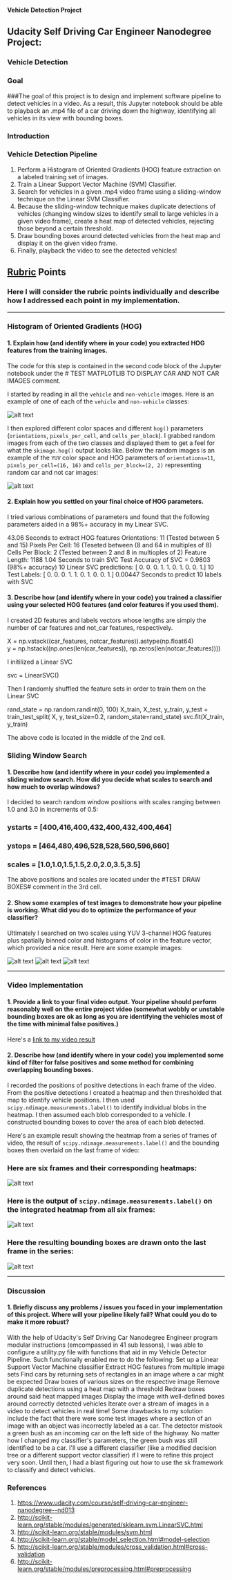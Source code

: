 **Vehicle Detection Project**

## Udacity Self Driving Car Engineer Nanodegree Project:

### Vehicle Detection
### Goal

###The goal of this project is to design and implement software pipeline to detect vehicles in a video. As a result, this Jupyter notebook should be able to playback an .mp4 file of a car driving down the highway, identifying all vehicles in its view with bounding boxes.

### Introduction
### Vehicle Detection Pipeline

1. Perform a Histogram of Oriented Gradients (HOG) feature extraction on a labeled training set of images.
2. Train a Linear Support Vector Machine (SVM) Classifier.
3. Search for vehicles in a given .mp4 video frame using a sliding-window technique on the Linear SVM Classifier.
4. Because the sliding-window technique makes duplicate detections of vehicles (changing window sizes to identify small to large vehicles in a given video frame), create a heat map of detected vehicles, rejecting those beyond a certain threshold.
5. Draw bounding boxes around detected vehicles from the heat map and display it on the given video frame.
6. Finally, playback the video to see the detected vehicles!

[//]: # (Image References)
[image1]: ./examples/car_not_car.png
[image2]: ./examples/HOG_example.jpg
[image3]: ./examples/sliding_windows.jpg
[image4]: ./examples/sliding_window.jpg
[image5]: ./examples/bboxes_and_heat.png
[image6]: ./examples/labels_map.png
[image7]: ./examples/output_bboxes.png
[image8]: ./examples/RandomCarNotCar.jpg
[image9]: ./examples/CrudeDetector.jpg
[image10]: ./examples/HeatMap.jpg
[image11]: ./examples/RefinedDetector.jpg
[video1]: ./project_video_out.mp4

## [Rubric](https://review.udacity.com/#!/rubrics/513/view) Points
### Here I will consider the rubric points individually and describe how I addressed each point in my implementation.  

---

### Histogram of Oriented Gradients (HOG)

#### 1. Explain how (and identify where in your code) you extracted HOG features from the training images.


The code for this step is contained in the second code block of the Jupyter notebook under the # TEST MATPLOTLIB TO DISPLAY CAR AND NOT CAR IMAGES comment.

I started by reading in all the `vehicle` and `non-vehicle` images.  Here is an example of one of each of the `vehicle` and `non-vehicle` classes:

![alt text][image1]

I then explored different color spaces and different `hog()` parameters (`orientations`, `pixels_per_cell`, and `cells_per_block`).  I grabbed random images from each of the two classes and displayed them to get a feel for what the `skimage.hog()` output looks like. Below the random images is an example of the `YUV` color space and HOG parameters of `orientations=11`, `pixels_per_cell=(16, 16)` and `cells_per_block=(2, 2)` representing random car and not car images:

![alt text][image8]

#### 2. Explain how you settled on your final choice of HOG parameters.

I tried various combinations of parameters and found that the following parameters aided in a 98%+ accuracy in my Linear SVC. 

43.06 Seconds to extract HOG features
Orientations: 11 (Tested between 5 and 15)
Pixels Per Cell: 16 (Teseted between (8 and 64 in multiples of 8)
Cells Per Block: 2 (Tested between 2 and 8 in multioples of 2)
Feature Length: 1188
1.04 Seconds to train SVC
Test Accuracy of SVC =  0.9803 (98%+ accuracy)
10 Linear SVC predictions:  [ 0.  0.  0.  1.  1.  0.  1.  0.  0.  1.]
10 Test Labels:             [ 0.  0.  0.  1.  1.  0.  1.  0.  0.  1.]
0.00447 Seconds to predict 10 labels with SVC

#### 3. Describe how (and identify where in your code) you trained a classifier using your selected HOG features (and color features if you used them).

I created 2D features and labels vectors whose lengths are simply the number of car features and not_car features, respectively.

X = np.vstack((car_features, notcar_features)).astype(np.float64)  
y = np.hstack((np.ones(len(car_features)), np.zeros(len(notcar_features))))

I initilized a Linear SVC

svc = LinearSVC()

Then I randomly shuffled the feature sets in order to train them on the Linear SVC

rand_state = np.random.randint(0, 100)
X_train, X_test, y_train, y_test = train_test_split(
    X, y, test_size=0.2, random_state=rand_state)
svc.fit(X_train, y_train)

The above code is located in the middle of the 2nd cell.

### Sliding Window Search

#### 1. Describe how (and identify where in your code) you implemented a sliding window search.  How did you decide what scales to search and how much to overlap windows?

I decided to search random window positions with scales ranging between 1.0 and 3.0 in increments of 0.5:

### ystarts    = [400,416,400,432,400,432,400,464]
### ystops     = [464,480,496,528,528,560,596,660]
### scales     = [1.0,1.0,1.5,1.5,2.0,2.0,3.5,3.5]

The above positions and scales are located under the #TEST DRAW BOXES# comment in the 3rd cell.

#### 2. Show some examples of test images to demonstrate how your pipeline is working.  What did you do to optimize the performance of your classifier?

Ultimately I searched on two scales using YUV 3-channel HOG features plus spatially binned color and histograms of color in the feature vector, which provided a nice result.  Here are some example images:

![alt text][image9]
![alt text][image10]
![alt text][image11]

---

### Video Implementation

#### 1. Provide a link to your final video output.  Your pipeline should perform reasonably well on the entire project video (somewhat wobbly or unstable bounding boxes are ok as long as you are identifying the vehicles most of the time with minimal false positives.)
Here's a [link to my video result](./project_video_out.mp4)


#### 2. Describe how (and identify where in your code) you implemented some kind of filter for false positives and some method for combining overlapping bounding boxes.

I recorded the positions of positive detections in each frame of the video.  From the positive detections I created a heatmap and then thresholded that map to identify vehicle positions.  I then used `scipy.ndimage.measurements.label()` to identify individual blobs in the heatmap.  I then assumed each blob corresponded to a vehicle.  I constructed bounding boxes to cover the area of each blob detected.  

Here's an example result showing the heatmap from a series of frames of video, the result of `scipy.ndimage.measurements.label()` and the bounding boxes then overlaid on the last frame of video:

### Here are six frames and their corresponding heatmaps:

![alt text][image5]

### Here is the output of `scipy.ndimage.measurements.label()` on the integrated heatmap from all six frames:
![alt text][image6]

### Here the resulting bounding boxes are drawn onto the last frame in the series:
![alt text][image7]


---

### Discussion

#### 1. Briefly discuss any problems / issues you faced in your implementation of this project.  Where will your pipeline likely fail?  What could you do to make it more robust?

With the help of Udacity's Self Driving Car Nanodegree Engineer program modular instructions (emcompassed in 41 sub lessons), I was able to configure a utility.py file with functions that aid in my Vehicle Detector Pipeline. Such functionally enabled me to do the following:
Set up a Linear Support Vector Machine classifier
Extract HOG features from multiple image sets
Find cars by returning sets of rectangles in an image where a car might be expected
Draw boxes of various sizes on the respective image
Remove duplicate detections using a heat map with a threshold
Redraw boxes around said heat mapped images
Display the image with well-defined boxes around correctly detected vehicles
Iterate over a stream of images in a video to detect vehicles in real time!
Some drawbacks to my solution include the fact that there were some test images where a section of an image with an object was incorrectly labeled as a car. The detector mistook a green bush as an incoming car on the left side of the highway. No matter how I changed my classifier's parameters, the green bush was still identified to be a car. I'll use a different classifier (like a modified decision tree or a different support vector classifier) if I were to refine this project very soon. Until then, I had a blast figuring out how to use the sk framework to classify and detect vehicles.

### References

1. https://www.udacity.com/course/self-driving-car-engineer-nanodegree--nd013
2. http://scikit-learn.org/stable/modules/generated/sklearn.svm.LinearSVC.html
3. http://scikit-learn.org/stable/modules/svm.html
4. http://scikit-learn.org/stable/model_selection.html#model-selection
5. http://scikit-learn.org/stable/modules/cross_validation.html#cross-validation
6. http://scikit-learn.org/stable/modules/preprocessing.html#preprocessing

